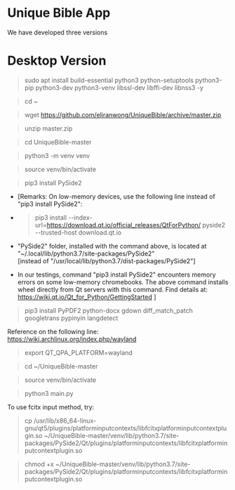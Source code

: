 # Unique Bible App

We have developed three versions

# Desktop Version

> sudo apt install build-essential python3 python-setuptools python3-pip python3-dev python3-venv libssl-dev libffi-dev libnss3 -y

> cd ~

> wget https://github.com/eliranwong/UniqueBible/archive/master.zip

> unzip master.zip

> cd UniqueBible-master

> python3 -m venv venv

> source venv/bin/activate

> pip3 install PySide2

* [Remarks: On low-memory devices, use the following line instead of "pip3 install PySide2":

* > pip3 install --index-url=https://download.qt.io/official_releases/QtForPython/ pyside2 --trusted-host download.qt.io

* "PySide2" folder, installed with the command above, is located at "~/.local/lib/python3.7/site-packages/PySide2"<br>
[instead of "/usr/local/lib/python3.7/dist-packages/PySide2"]<br>
* In our testings, command "pip3 install PySide2" encounters memory errors on some low-memory chromebooks.  The above command installs wheel directly from Qt servers with this command.  Find details at: https://wiki.qt.io/Qt_for_Python/GettingStarted
]<br>

> pip3 install PyPDF2 python-docx gdown diff_match_patch googletrans pypinyin langdetect

Reference on the following line: https://wiki.archlinux.org/index.php/wayland<br>
> export QT_QPA_PLATFORM=wayland

> cd ~/UniqueBible-master

> source venv/bin/activate

> python3 main.py

To use fcitx input method, try:

> cp /usr/lib/x86_64-linux-gnu/qt5/plugins/platforminputcontexts/libfcitxplatforminputcontextplugin.so ~/UniqueBible-master/venv/lib/python3.7/site-packages/PySide2/Qt/plugins/platforminputcontexts/libfcitxplatforminputcontextplugin.so

> chmod +x ~/UniqueBible-master/venv/lib/python3.7/site-packages/PySide2/Qt/plugins/platforminputcontexts/libfcitxplatforminputcontextplugin.so

